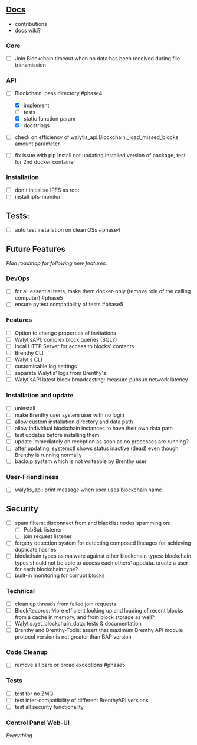 ## [Docs](Documentation/DocsRoadmap.md)
- contributions
- docs wiki?

### Core
- [ ] Join Blockchain timeout when no data has been received during file transmission

### API

- [ ] Blockchain: pass directory #phase4
	- [x] implement
	- [ ] tests
	- [x] static function param
	- [x] docstrings
- [ ] check on efficiency of walytis_api.Blockchain._load_missed_blocks amount parameter
- [ ] fix issue with pip install not updating installed version of package, test for 2nd docker container



### Installation
- [ ] don't initialise IPFS as root
- [ ] install ipfs-monitor

## Tests:
- [ ] auto test installation on clean OSs #phase4

## Future Features

_Plan roadmap for following new features._

### DevOps

- [ ] for all essential tests, make them docker-only (remove role of the calling computer) #phase5
- [ ] ensure pytest compatibility of tests #phase5
### Features

- [ ] Option to change properties of invitations
- [ ] WalytisAPI: complex block queries (SQL?)
- [ ] local HTTP Server for access to blocks' contents
- [ ] Brenthy CLI
- [ ] Walytis CLI
- [ ] customisable log settings
- [ ] separate Walytis' logs from Brenthy's
- [ ] WalytisAPI latest block broadcasting: measure pubsub network latency

### Installation and update

- [ ] uninstall
- [ ] make Brenthy user system user with no login
- [ ] allow custom installation directory and data path
- [ ] allow individual blockchain instances to have their own data path
- [ ] test updates before installing them
- [ ] update immediately on reception as soon as no processes are running?
- [ ] after updating, systemctl shows status inactive (dead) even though Brenthy is running normally
- [ ] backup system which is not writeable by Brenthy user

### User-Friendliness

- [ ] walytis_api: print message when user uses blockchain name

## Security

- [ ] spam filters: disconnect from and blacklist nodes spamming on:
  - [ ] PubSub listener
  - [ ] join request listener
- [ ] forgery detection system for detecting composed lineages for achieving duplicate hashes
- [ ] blockchain types as malware against other blockchain types: blockchain types should not be able to access each others' appdata. create a user for each blockchain type?
- [ ] built-in monitoring for corrupt blocks

### Technical

- [ ] clean up threads from failed join requests
- [ ] BlockRecords: More efficient looking up and loading of recent blocks from a cache in memory, and from block storage as well?
- [ ] Walytis.get_blockchain_data: tests & documentation
- [ ] Brenthy and Brenthy-Tools: assert that maximum Brenthy API module protocol version is not greater than BAP version

### Code Cleanup
- [ ] remove all bare or broad exceptions #phase5
### Tests

- [ ] test for no ZMQ
- [ ] test inter-compatibility of different BrenthyAPI versions
- [ ] test all security functionality

### Control Panel Web-UI

_Everything_
